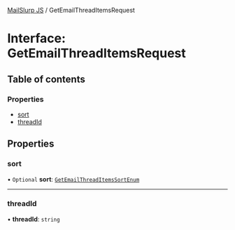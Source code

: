 [MailSlurp JS](../README.md) / GetEmailThreadItemsRequest

# Interface: GetEmailThreadItemsRequest

## Table of contents

### Properties

- [sort](GetEmailThreadItemsRequest.md#sort)
- [threadId](GetEmailThreadItemsRequest.md#threadid)

## Properties

### sort

• `Optional` **sort**: [`GetEmailThreadItemsSortEnum`](../enums/GetEmailThreadItemsSortEnum.md)

___

### threadId

• **threadId**: `string`
